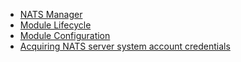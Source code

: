 - [NATS Manager](/docs/user/README.md)
- [Module Lifecycle](/docs/user/01-manager.md)
- [Module Configuration](/docs/user/02-configuration.md)
- [Acquiring NATS server system account credentials](10-nats-server-system-events.md)
